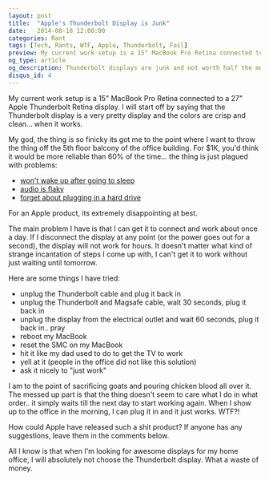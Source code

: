 ```yaml
---
layout: post
title:  "Apple's Thunderbolt Display is Junk"
date:   2014-08-18 12:00:00
categories: Rant
tags: [Tech, Rants, WTF, Apple, Thunderbolt, Fail]
preview: My current work setup is a 15" MacBook Pro Retina connected to a 27" Apple Thunderbolt Retina display. I will start off by saying that the Thunderbolt display is a very pretty display and the colors are crisp and clean... when it works
og_type: article
og_description: Thunderbolt displays are junk and not worth half the money Apple wants for them. 
disqus_id: 4
---
```


My current work setup is a 15" MacBook Pro Retina connected to a 27" Apple Thunderbolt Retina display. I will start off by saying that the Thunderbolt display is a very pretty display and the colors are crisp and clean... when it works.

My god, the thing is so finicky its got me to the point where I want to throw the thing off the 5th floor balcony of the office building. For $1K, you'd think it would be more reliable than 60% of the time... the thing is just plagued with problems:

  * [won't wake up after going to sleep](https://discussions.apple.com/thread/3356740?start=15&tstart=0)
  * [audio is flaky](https://discussions.apple.com/message/19195112)
  * [forget about plugging in a hard drive](https://discussions.apple.com/thread/3339966?start=15&tstart=0)

For an Apple product, its extremely disappointing at best.

The main problem I have is that I can get it to connect and work about once a day. If I disconnect the display at any point (or the power goes out for a second), the display will not work for hours. It doesn't matter what kind of strange incantation of steps I come up with, I can't get it to work without just waiting until tomorrow. 

Here are some things I have tried:

  * unplug the Thunderbolt cable and plug it back in
  * unplug the Thunderbolt and Magsafe cable, wait 30 seconds, plug it back in
  * unplug the display from the electrical outlet and wait 60 seconds, plug it back in.. pray
  * reboot my MacBook
  * reset the SMC on my MacBook
  * hit it like my dad used to do to get the TV to work
  * yell at it (people in the office did not like this solution)
  * ask it nicely to "just work"

I am to the point of sacrificing goats and pouring chicken blood all over it. The messed up part is that the thing doesn't seem to care what I do in what order.. it simply waits till the next day to start working again. When I show up to the office in the morning, I can plug it in and it just works. WTF?!

How could Apple have released such a shit product? If anyone has any suggestions, leave them in the comments below. 

All I know is that when I'm looking for awesome displays for my home office, I will absolutely not choose the Thunderbolt display. What a waste of money.